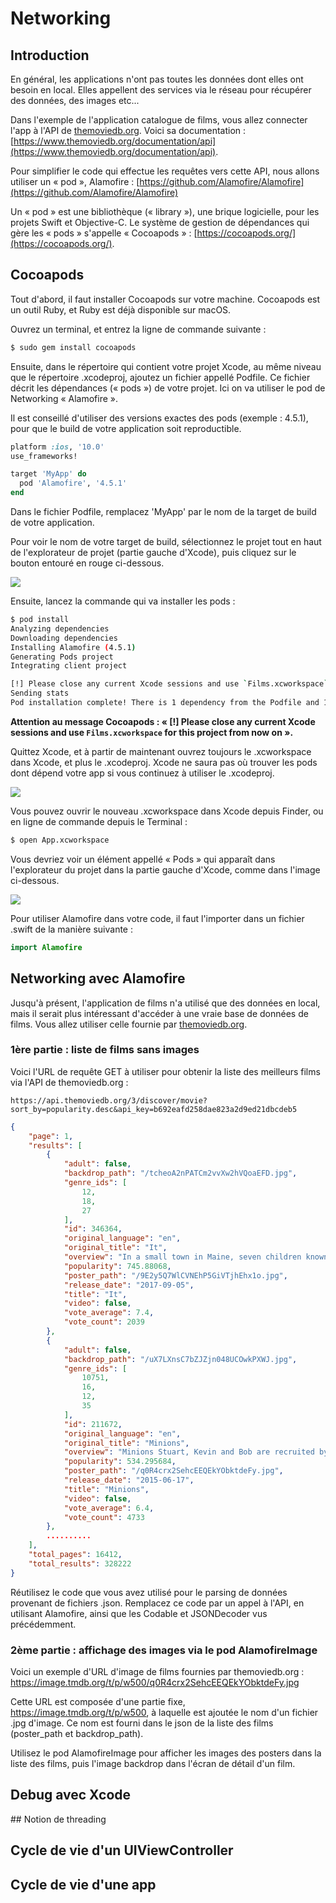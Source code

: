 # Networking

## Introduction

En général, les applications n'ont pas toutes les données dont elles ont besoin en local. Elles appellent des services via le réseau pour récupérer des données, des images etc...

Dans l'exemple de l'application catalogue de films, vous allez connecter l'app à l'API de [themoviedb.org](https://www.themoviedb.org/). Voici sa documentation : [https://www.themoviedb.org/documentation/api](https://www.themoviedb.org/documentation/api).

Pour simplifier le code qui effectue les requêtes vers cette API, nous allons utiliser un « pod », Alamofire : [https://github.com/Alamofire/Alamofire](https://github.com/Alamofire/Alamofire)

Un « pod » est une bibliothèque (« library »), une brique logicielle, pour les projets Swift et Objective-C.
Le système de gestion de dépendances qui gère les « pods » s'appelle « Cocoapods » : [https://cocoapods.org/](https://cocoapods.org/).

## Cocoapods

Tout d'abord, il faut installer Cocoapods sur votre machine. Cocoapods est un outil Ruby, et Ruby est déjà disponible sur macOS.

Ouvrez un terminal, et entrez la ligne de commande suivante :

```bash
$ sudo gem install cocoapods
```

Ensuite, dans le répertoire qui contient votre projet Xcode, au même niveau que le répertoire .xcodeproj, ajoutez un fichier appellé Podfile. Ce fichier décrit les dépendances (« pods ») de votre projet.
Ici on va utiliser le pod de Networking « Alamofire ».

Il est conseillé d'utiliser des versions exactes des pods (exemple : 4.5.1), pour que le build de votre application soit reproductible.

```ruby
platform :ios, '10.0'
use_frameworks!

target 'MyApp' do
  pod 'Alamofire', '4.5.1'
end
```

Dans le fichier Podfile, remplacez 'MyApp' par le nom de la target de build de votre application.

Pour voir le nom de votre target de build, sélectionnez le projet tout en haut de l'explorateur de projet (partie gauche d'Xcode), puis cliquez sur le bouton entouré en rouge ci-dessous.

![](/assets/target.png)

Ensuite, lancez la commande qui va installer les pods :

```bash
$ pod install
Analyzing dependencies
Downloading dependencies
Installing Alamofire (4.5.1)
Generating Pods project
Integrating client project

[!] Please close any current Xcode sessions and use `Films.xcworkspace` for this project from now on.
Sending stats
Pod installation complete! There is 1 dependency from the Podfile and 1 total pod installed.
```

**Attention au message Cocoapods : « [!] Please close any current Xcode sessions and use `Films.xcworkspace` for this project from now on ».**

Quittez Xcode, et à partir de maintenant ouvrez toujours le .xcworkspace dans Xcode, et plus le .xcodeproj. Xcode ne saura pas où trouver les pods dont dépend votre app si vous continuez à utiliser le .xcodeproj.

![](/assets/workspace-cocoapods.png)

Vous pouvez ouvrir le nouveau .xcworkspace dans Xcode depuis Finder, ou en ligne de commande depuis le Terminal :

```bash
$ open App.xcworkspace
```

Vous devriez voir un élément appellé « Pods » qui apparaît dans l'explorateur du projet dans la partie gauche d'Xcode, comme dans l'image ci-dessous.

![](/assets/pods.png)

Pour utiliser Alamofire dans votre code, il faut l'importer dans un fichier .swift de la manière suivante :

```swift
import Alamofire
```

## Networking avec Alamofire

Jusqu'à présent, l'application de films n'a utilisé que des données en local, mais il serait plus intéressant d'accéder à une vraie base de données de films.
Vous allez utiliser celle fournie par [themoviedb.org](https://www.themoviedb.org/).

### 1ère partie : liste de films sans images

Voici l'URL de requête GET à utiliser pour obtenir la liste des meilleurs films via l'API de themoviedb.org :

```
https://api.themoviedb.org/3/discover/movie?sort_by=popularity.desc&api_key=b692eafd258dae823a2d9ed21dbcdeb5
```

```json
{
    "page": 1,
    "results": [
        {
            "adult": false,
            "backdrop_path": "/tcheoA2nPATCm2vvXw2hVQoaEFD.jpg",
            "genre_ids": [
                12,
                18,
                27
            ],
            "id": 346364,
            "original_language": "en",
            "original_title": "It",
            "overview": "In a small town in Maine, seven children known as The Losers Club come face to face with life problems, bullies and a monster that takes the shape of a clown called Pennywise.",
            "popularity": 745.88068,
            "poster_path": "/9E2y5Q7WlCVNEhP5GiVTjhEhx1o.jpg",
            "release_date": "2017-09-05",
            "title": "It",
            "video": false,
            "vote_average": 7.4,
            "vote_count": 2039
        },
        {
            "adult": false,
            "backdrop_path": "/uX7LXnsC7bZJZjn048UCOwkPXWJ.jpg",
            "genre_ids": [
                10751,
                16,
                12,
                35
            ],
            "id": 211672,
            "original_language": "en",
            "original_title": "Minions",
            "overview": "Minions Stuart, Kevin and Bob are recruited by Scarlet Overkill, a super-villain who, alongside her inventor husband Herb, hatches a plot to take over the world.",
            "popularity": 534.295684,
            "poster_path": "/q0R4crx2SehcEEQEkYObktdeFy.jpg",
            "release_date": "2015-06-17",
            "title": "Minions",
            "video": false,
            "vote_average": 6.4,
            "vote_count": 4733
        },
        ..........
    ],
    "total_pages": 16412,
    "total_results": 328222
}
```

Réutilisez le code que vous avez utilisé pour le parsing de données provenant de fichiers .json.
Remplacez ce code par un appel à l'API, en utilisant Alamofire, ainsi que les Codable et JSONDecoder vus précédemment.

### 2ème partie : affichage des images via le pod AlamofireImage

Voici un exemple d'URL d'image de films fournies par themoviedb.org : https://image.tmdb.org/t/p/w500/q0R4crx2SehcEEQEkYObktdeFy.jpg

Cette URL est composée d'une partie fixe, https://image.tmdb.org/t/p/w500, à laquelle est ajoutée le nom d'un fichier .jpg d'image.
Ce nom est fourni dans le json de la liste des films (poster_path et backdrop_path).

Utilisez le pod AlamofireImage pour afficher les images des posters dans la liste des films, puis l'image backdrop dans l'écran de détail d'un film.

## Debug avec Xcode

## Notion de threading

## Cycle de vie d'un UIViewController

## Cycle de vie d'une app
